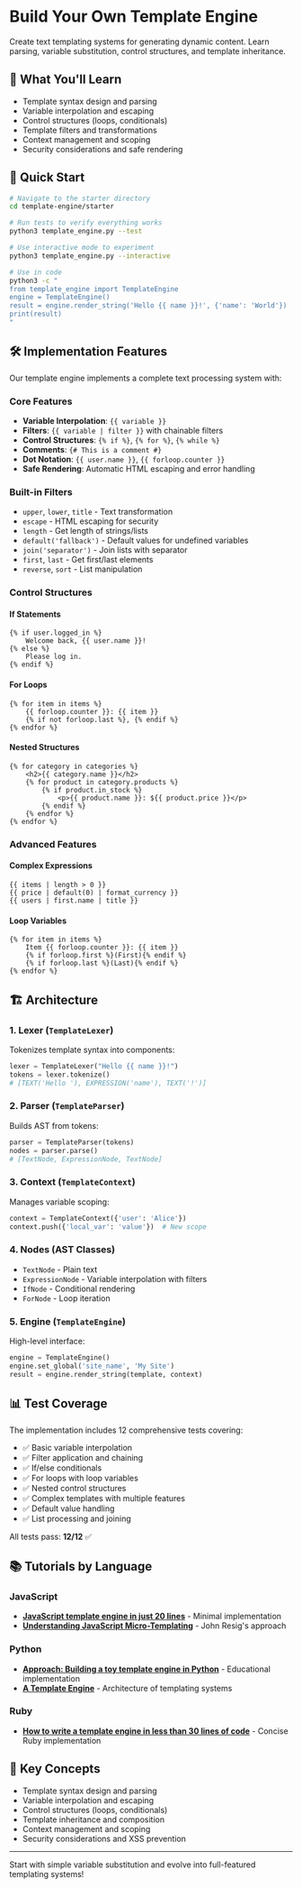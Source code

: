 # Build Your Own Template Engine

Create text templating systems for generating dynamic content. Learn parsing, variable substitution, control structures, and template inheritance.

## 🎯 What You'll Learn

- Template syntax design and parsing
- Variable interpolation and escaping
- Control structures (loops, conditionals)
- Template filters and transformations
- Context management and scoping
- Security considerations and safe rendering

## 🚀 Quick Start

```bash
# Navigate to the starter directory
cd template-engine/starter

# Run tests to verify everything works
python3 template_engine.py --test

# Use interactive mode to experiment
python3 template_engine.py --interactive

# Use in code
python3 -c "
from template_engine import TemplateEngine
engine = TemplateEngine()
result = engine.render_string('Hello {{ name }}!', {'name': 'World'})
print(result)
"
```

## 🛠️ Implementation Features

Our template engine implements a complete text processing system with:

### Core Features
- **Variable Interpolation**: `{{ variable }}`  
- **Filters**: `{{ variable | filter }}` with chainable filters
- **Control Structures**: `{% if %}`, `{% for %}`, `{% while %}`
- **Comments**: `{# This is a comment #}`
- **Dot Notation**: `{{ user.name }}`, `{{ forloop.counter }}`
- **Safe Rendering**: Automatic HTML escaping and error handling

### Built-in Filters
- `upper`, `lower`, `title` - Text transformation
- `escape` - HTML escaping for security
- `length` - Get length of strings/lists
- `default('fallback')` - Default values for undefined variables
- `join('separator')` - Join lists with separator
- `first`, `last` - Get first/last elements
- `reverse`, `sort` - List manipulation

### Control Structures

#### If Statements
```django
{% if user.logged_in %}
    Welcome back, {{ user.name }}!
{% else %}
    Please log in.
{% endif %}
```

#### For Loops
```django
{% for item in items %}
    {{ forloop.counter }}: {{ item }}
    {% if not forloop.last %}, {% endif %}
{% endfor %}
```

#### Nested Structures
```django
{% for category in categories %}
    <h2>{{ category.name }}</h2>
    {% for product in category.products %}
        {% if product.in_stock %}
            <p>{{ product.name }}: ${{ product.price }}</p>
        {% endif %}
    {% endfor %}
{% endfor %}
```

### Advanced Features

#### Complex Expressions
```django
{{ items | length > 0 }}
{{ price | default(0) | format_currency }}
{{ users | first.name | title }}
```

#### Loop Variables
```django
{% for item in items %}
    Item {{ forloop.counter }}: {{ item }}
    {% if forloop.first %}(First){% endif %}
    {% if forloop.last %}(Last){% endif %}
{% endfor %}
```

## 🏗️ Architecture

### 1. **Lexer** (`TemplateLexer`)
Tokenizes template syntax into components:
```python
lexer = TemplateLexer("Hello {{ name }}!")
tokens = lexer.tokenize()
# [TEXT('Hello '), EXPRESSION('name'), TEXT('!')]
```

### 2. **Parser** (`TemplateParser`)
Builds AST from tokens:
```python
parser = TemplateParser(tokens)
nodes = parser.parse()
# [TextNode, ExpressionNode, TextNode]
```

### 3. **Context** (`TemplateContext`)
Manages variable scoping:
```python
context = TemplateContext({'user': 'Alice'})
context.push({'local_var': 'value'})  # New scope
```

### 4. **Nodes** (AST Classes)
- `TextNode` - Plain text
- `ExpressionNode` - Variable interpolation with filters
- `IfNode` - Conditional rendering
- `ForNode` - Loop iteration

### 5. **Engine** (`TemplateEngine`)
High-level interface:
```python
engine = TemplateEngine()
engine.set_global('site_name', 'My Site')
result = engine.render_string(template, context)
```

## 📊 Test Coverage

The implementation includes 12 comprehensive tests covering:
- ✅ Basic variable interpolation
- ✅ Filter application and chaining
- ✅ If/else conditionals
- ✅ For loops with loop variables
- ✅ Nested control structures
- ✅ Complex templates with multiple features
- ✅ Default value handling
- ✅ List processing and joining

All tests pass: **12/12** ✅

## 📚 Tutorials by Language

### JavaScript
- **[JavaScript template engine in just 20 lines](https://krasimirtsonev.com/blog/article/Javascript-template-engine-in-just-20-line)** - Minimal implementation
- **[Understanding JavaScript Micro-Templating](https://johnresig.com/blog/javascript-micro-templating/)** - John Resig's approach

### Python
- **[Approach: Building a toy template engine in Python](https://alexmic.net/building-a-template-engine/)** - Educational implementation
- **[A Template Engine](https://aosabook.org/en/500L/a-template-engine.html)** - Architecture of templating systems

### Ruby
- **[How to write a template engine in less than 30 lines of code](https://blog.jeremyfairbank.com/ruby/how-to-write-a-template-engine-in-less-than-30-lines-of-code/)** - Concise Ruby implementation

## 🎯 Key Concepts
- Template syntax design and parsing
- Variable interpolation and escaping
- Control structures (loops, conditionals)
- Template inheritance and composition  
- Context management and scoping
- Security considerations and XSS prevention

---

Start with simple variable substitution and evolve into full-featured templating systems!